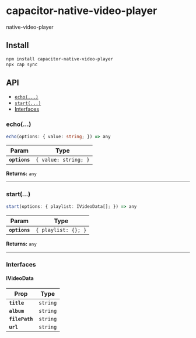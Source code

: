 # capacitor-native-video-player

native-video-player

## Install

```bash
npm install capacitor-native-video-player
npx cap sync
```

## API

<docgen-index>

- [`echo(...)`](#echo)
- [`start(...)`](#start)
- [Interfaces](#interfaces)

</docgen-index>

<docgen-api>
<!--Update the source file JSDoc comments and rerun docgen to update the docs below-->

### echo(...)

```typescript
echo(options: { value: string; }) => any
```

| Param         | Type                            |
| ------------- | ------------------------------- |
| **`options`** | <code>{ value: string; }</code> |

**Returns:** <code>any</code>

---

### start(...)

```typescript
start(options: { playlist: IVideoData[]; }) => any
```

| Param         | Type                           |
| ------------- | ------------------------------ |
| **`options`** | <code>{ playlist: {}; }</code> |

**Returns:** <code>any</code>

---

### Interfaces

#### IVideoData

| Prop           | Type                |
| -------------- | ------------------- |
| **`title`**    | <code>string</code> |
| **`album`**    | <code>string</code> |
| **`filePath`** | <code>string</code> |
| **`url`**      | <code>string</code> |

</docgen-api>
